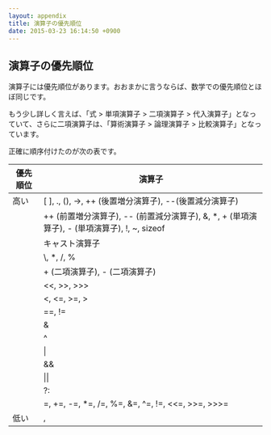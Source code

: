 ```yaml
---
layout: appendix
title: 演算子の優先順位
date: 2015-03-23 16:14:50 +0900
---
```



演算子の優先順位
------------------

演算子には優先順位があります。おおまかに言うならば、数学での優先順位とほぼ同じです。

もう少し詳しく言えば、「式 &gt; 単項演算子 &gt; 二項演算子 &gt; 代入演算子」となっていて、さらに二項演算子は、「算術演算子 &gt; 論理演算子 &gt; 比較演算子」となっています。

正確に順序付けたのが次の表です。

<table class="table">
<thead>
<tr>
<th>優先順位</th>
<th>演算子</th>
</tr>
</thead>
<tbody>
<tr>
<td>高い</td>
<td>[ ], ., (), ->, ++ (後置増分演算子), --(後置減分演算子)</td>
</tr>
<tr>
<td rowspan="14"></td>
<td>++ (前置増分演算子), -- (前置減分演算子), &, *, + (単項演算子), - (単項演算子), !, ~, sizeof</td>
</tr>
<tr>
<td>キャスト演算子</td>
</tr>
<tr>
<td>\, *, /, %</td>
</tr>
<tr>
<td>+ (二項演算子), - (二項演算子)</td>
</tr>
<tr>
<td>&lt;&lt;, &gt;&gt;, &gt;&gt;&gt;</td>
</tr>
<tr>
<td>&lt;, &lt;=, &gt=, &gt;</td>
</tr>
<tr>
<td>==, !=</td>
</tr>
<tr>
<td>&amp;</td>
</tr>
<tr>
<td>^</td>
</tr>
<tr>
<td>|</td>
</tr>
<tr>
<td>&amp;&amp;</td>
</tr>
<tr>
<td>||</td>
</tr>
<tr>
<td>?:</td>
</tr>
<tr>
<td>=, +=, -=, *=, /=, %=, &amp;=, ^=, !=, &lt;&lt;=, &gt;&gt;=, &gt;&gt;&gt;=</td>
</tr>
<tr>
<td>低い</td>
<td>,</td>
</tr>
</tbody>
</table>